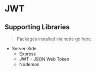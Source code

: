 # JWT





## Supporting Libraries

> Packages installed via node go here.


* Server-Side
  * Express 
  * JWT - JSON Web Token
  * Nodemon  
   
  

<br>
